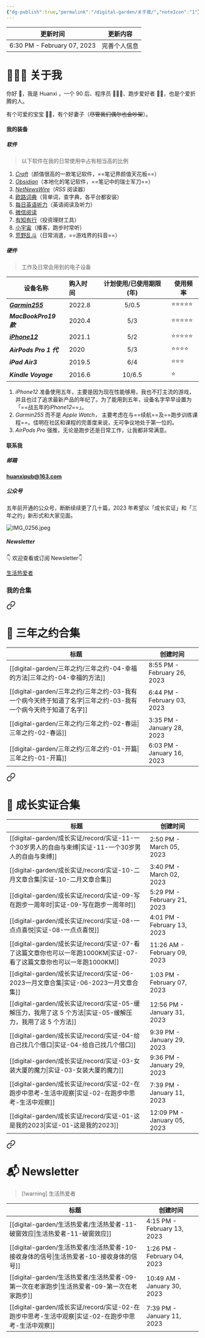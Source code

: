 ```yaml
---
{"dg-publish":true,"permalink":"/digital-garden/关于我/","noteIcon":"1"}
---
```



| 更新时间                        | 更新内容   |
| --------------------------- | ------ |
| 6:30 PM - February 07, 2023 | 完善个人信息 |


# 👨🏻‍💻 关于我

你好 👏，我是 Huanxi ，一个 90 后、程序员 👨🏻‍💻、跑步爱好者 🏃🏻，也是个爱折腾的人。

有个可爱的宝宝 👧🏻，有个好妻子（~~尽管我们偶尔也会吵架~~）。

#### 我的装备

##### 软件

> 以下软件在我的日常使用中占有相当高的比例

1. [_Craft_](https://www.craft.do/)（颜值很高的一款笔记软件，==笔记界颜值天花板==）
2. [_Obsidian_](https://obsidian.md/)（本地化的笔记软件，==笔记中的瑞士军刀==）
3. [_NetNewsWire_](https://netnewswire.com/)（_RSS_ 阅读器）
4. [欧路词典](https://www.eudic.net/v4/en/app/eudic)（背单词，查字典，各平台都安装）
5. [每日英语听力](https://www.eudic.net/v4/en/app/ting)（英语阅读及听力）
6. [微信阅读](https://weread.qq.com/)
7. [有知有行](https://apps.apple.com/cn/app/id1513319754/)（投资理财工具）
8. [小宇宙](https://apps.apple.com/cn/app/id1488894313)（播客，跑步时常听）
9. [荒野乱斗](https://apps.apple.com/cn/app/id1504236603?mt=8)（日常消遣，==游戏界的抖音==）

##### 硬件

> 工作及日常会用到的电子设备

| **设备名称**                                                                                    | **购入时间** | **计划使用/已使用期限(年)** | **使用频率**    |
| ----------------------------------------------------------------------------------------------- |:----| :-------------------------: | --------------- |
| [**_Garmin255_**](https://www.garmin.com.cn/products/wearables/forerunner-255-slate-grey/)      | 2022.8       |            5/0.5            | ⭐️⭐️⭐️⭐️⭐️ |
| **_MacBookPro19 款_**                                                                           | 2020.4       |             5/3             | ⭐️⭐️⭐️⭐️⭐️ |
| [**_iPhone12_**](https://www.apple.com.cn/shop/buy-iphone/iphone-12?cid=aos-cn-seo-baiduplagen) | 2021.1       |             5/2             | ⭐️⭐️⭐️⭐️⭐️ |
| **_AirPods Pro 1 代_**                                                                          | 2020         |             5/3             | ⭐️⭐️⭐️⭐️    |
| **_iPad Air3_**                                                                                 | 2019.5       |             6/4             | ⭐️⭐️⭐️       |
| **_Kindle Voyage_**                                                                             | 2016.6       |           10/6.5            | ⭐️             |

1. _iPhone12_ 准备使用五年，主要是因为现在性能够用，我也不打主流的游戏，并且也过了追求最新产品的年纪了。为了能用到五年，设备名字早早设置为「==战五年的*iPhone12*==」。
2. _Garmin255_ 而不是 _Apple Watch，_ 主要考虑在与==续航==及==跑步训练课程==。佳明在社区和课程的完善度来说，无可争议地处于第一位的。
3. _AirPods Pro_ 强推，无论是跑步还是日常工作，让我都非常满意。

#### 联系我

##### 邮箱

**huanxipub@163.com**

##### 公众号

五年前开通的公众号，断断续续更了几十篇，2023 年希望以「成长实证」和「三年之约」新形式和大家见面。

![IMG_0256.jpeg](https://res.craft.do/user/full/4afee562-291a-4dc6-1502-68dab5a3f1d0/90AD5B2E-A1AA-441D-9D0B-AE3EB767F58B_2/Qxr6ow5RiM9y7bPOgsYK7pBIf697aMSiqAxQxolI7k0z/IMG_0256.jpeg)

##### Newsletter

👇 欢迎查看或订阅 Newsletter👇

[生活热爱者](https://kebafa.zhubai.love/)

### 我的合集


<div class="transclusion internal-embed is-loaded"><a class="markdown-embed-link" href="/digital-garden///#" aria-label="Open link"><svg xmlns="http://www.w3.org/2000/svg" width="24" height="24" viewBox="0 0 24 24" fill="none" stroke="currentColor" stroke-width="2" stroke-linecap="round" stroke-linejoin="round" class="svg-icon lucide-link"><path d="M10 13a5 5 0 0 0 7.54.54l3-3a5 5 0 0 0-7.07-7.07l-1.72 1.71"></path><path d="M14 11a5 5 0 0 0-7.54-.54l-3 3a5 5 0 0 0 7.07 7.07l1.71-1.71"></path></svg></a><div class="markdown-embed">



# 📑 三年之约合集

| 标题                                                                        | 创建时间                        |
| ------------------------------------------------------------------------- | --------------------------- |
| [[digital-garden/三年之约/三年之约-04-幸福的方法\|三年之约-04-幸福的方法]]                   | 8:55 PM - February 26, 2023 |
| [[digital-garden/三年之约/三年之约-03-我有一个病今天终于知道了名字\|三年之约-03-我有一个病今天终于知道了名字]] | 6:44 PM - February 03, 2023 |
| [[digital-garden/三年之约/三年之约-02-春运\|三年之约-02-春运]]                         | 3:35 PM - January 28, 2023  |
| [[digital-garden/三年之约/三年之约-01-开篇\|三年之约-01-开篇]]                         | 6:03 PM - January 16, 2023  |



</div></div>



<div class="transclusion internal-embed is-loaded"><a class="markdown-embed-link" href="/digital-garden//record//#" aria-label="Open link"><svg xmlns="http://www.w3.org/2000/svg" width="24" height="24" viewBox="0 0 24 24" fill="none" stroke="currentColor" stroke-width="2" stroke-linecap="round" stroke-linejoin="round" class="svg-icon lucide-link"><path d="M10 13a5 5 0 0 0 7.54.54l3-3a5 5 0 0 0-7.07-7.07l-1.72 1.71"></path><path d="M14 11a5 5 0 0 0-7.54-.54l-3 3a5 5 0 0 0 7.07 7.07l1.71-1.71"></path></svg></a><div class="markdown-embed">



# 📑 成长实证合集

| 标题                                                                                     | 创建时间                         |
| -------------------------------------------------------------------------------------- | ---------------------------- |
| [[digital-garden/成长实证/record/实证-11-一个30岁男人的自由与束缚\|实证-11-一个30岁男人的自由与束缚]]             | 2:50 PM - March 05, 2023     |
| [[digital-garden/成长实证/record/实证-10-二月文章合集\|实证-10-二月文章合集]]                           | 3:40 PM - March 02, 2023     |
| [[digital-garden/成长实证/record/实证-09-写在跑步一周年时\|实证-09-写在跑步一周年时]]                       | 5:29 PM - February 21, 2023  |
| [[digital-garden/成长实证/record/实证-08-一点点喜悦\|实证-08-一点点喜悦]]                             | 4:01 PM - February 13, 2023  |
| [[digital-garden/成长实证/record/实证-07-看了这篇文章你也可以一年跑1000KM\|实证-07-看了这篇文章你也可以一年跑1000KM]] | 11:26 AM - February 09, 2023 |
| [[digital-garden/成长实证/record/实证-06-2023一月文章合集\|实证-06-2023一月文章合集]]                   | 1:03 PM - February 07, 2023  |
| [[digital-garden/成长实证/record/实证-05-缓解压力，我用了这 5 个方法\|实证-05-缓解压力，我用了这 5 个方法]]         | 12:56 PM - January 31, 2023  |
| [[digital-garden/成长实证/record/实证-04-给自己找几个借口\|实证-04-给自己找几个借口]]                       | 9:39 PM - January 29, 2023   |
| [[digital-garden/成长实证/record/实证-03-女装大厦的魔力\|实证-03-女装大厦的魔力]]                         | 9:36 PM - January 29, 2023   |
| [[digital-garden/成长实证/record/实证-02-在跑步中思考-生活中观察\|实证-02-在跑步中思考-生活中观察]]               | 7:39 PM - January 11, 2023   |
| [[digital-garden/成长实证/record/实证-01-这是我的2023\|实证-01-这是我的2023]]                       | 12:09 PM - January 05, 2023  |



</div></div>



<div class="transclusion internal-embed is-loaded"><a class="markdown-embed-link" href="/digital-garden//my-newsletter/#newsletter" aria-label="Open link"><svg xmlns="http://www.w3.org/2000/svg" width="24" height="24" viewBox="0 0 24 24" fill="none" stroke="currentColor" stroke-width="2" stroke-linecap="round" stroke-linejoin="round" class="svg-icon lucide-link"><path d="M10 13a5 5 0 0 0 7.54.54l3-3a5 5 0 0 0-7.07-7.07l-1.72 1.71"></path><path d="M14 11a5 5 0 0 0-7.54-.54l-3 3a5 5 0 0 0 7.07 7.07l1.71-1.71"></path></svg></a><div class="markdown-embed">



# 📬 Newsletter

> [!warning] 生活热爱者

| 标题                                                                       | 创建时间                        |
| ------------------------------------------------------------------------ | --------------------------- |
| [[digital-garden/生活热爱者/生活热爱者-11-破窗效应\|生活热爱者-11-破窗效应]]                 | 4:15 PM - February 13, 2023 |
| [[digital-garden/生活热爱者/生活热爱者-10-接收身体的信号\|生活热爱者-10-接收身体的信号]]           | 1:26 PM - February 04, 2023 |
| [[digital-garden/生活热爱者/生活热爱者-09-第一次在老家跑步\|生活热爱者-09-第一次在老家跑步]]         | 10:49 AM - January 30, 2023 |
| [[digital-garden/成长实证/record/实证-02-在跑步中思考-生活中观察\|实证-02-在跑步中思考-生活中观察]] | 7:39 PM - January 11, 2023  |



</div></div>

